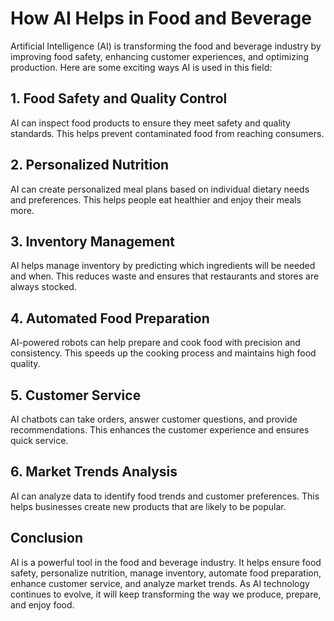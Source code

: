 # How AI Helps in Food and Beverage

Artificial Intelligence (AI) is transforming the food and beverage industry by improving food safety, enhancing customer experiences, and optimizing production. Here are some exciting ways AI is used in this field:

## 1. Food Safety and Quality Control
AI can inspect food products to ensure they meet safety and quality standards. This helps prevent contaminated food from reaching consumers.

## 2. Personalized Nutrition
AI can create personalized meal plans based on individual dietary needs and preferences. This helps people eat healthier and enjoy their meals more.

## 3. Inventory Management
AI helps manage inventory by predicting which ingredients will be needed and when. This reduces waste and ensures that restaurants and stores are always stocked.

## 4. Automated Food Preparation
AI-powered robots can help prepare and cook food with precision and consistency. This speeds up the cooking process and maintains high food quality.

## 5. Customer Service
AI chatbots can take orders, answer customer questions, and provide recommendations. This enhances the customer experience and ensures quick service.

## 6. Market Trends Analysis
AI can analyze data to identify food trends and customer preferences. This helps businesses create new products that are likely to be popular.

## Conclusion
AI is a powerful tool in the food and beverage industry. It helps ensure food safety, personalize nutrition, manage inventory, automate food preparation, enhance customer service, and analyze market trends. As AI technology continues to evolve, it will keep transforming the way we produce, prepare, and enjoy food.

